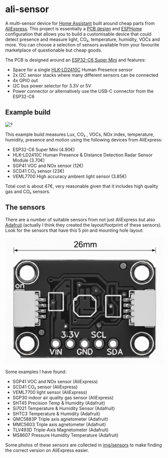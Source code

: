 # ali-sensor

A multi-sensor device for [Home Assistant](https://www.home-assistant.io/) built around cheap parts from [AliExpress](https://aliexpress.com/). This project is essentially a [PCB design](pcb) and [ESPHome](https://esphome.io/) configuration that allows you to build a customisable device that could detect presence and measure light, CO₂, temperature, humidity, VOCs and more. You can choose a selection of sensors available from your favourite marketplace of questionable but cheap goods.

The PCB is designed around an [ESP32-C6 Super Mini](https://www.espboards.dev/esp32/esp32-c6-super-mini/) and features:

- Space for a single [HLK-LD2410C](https://www.hlktech.net/index.php?id=1095) Human Presence sensor
- 2x I2C sensor stacks where many different sensors can be connected
- 4x GPIO out
- I2C bus power selector for 3.3V or 5V
- Power connector or alternatively use the USB-C connector from the ESP32-C6

## Example build

![?](img/??.png)

This example build measures Lux, CO₂ , VOCs, NOx index, temperature, humidity, presence and motion using the following devices from AliExpress:

- ESP32-C6 Super Mini (4.90€)
- HLK-LD2410C Human Presence & Distance Detection Radar Sensor Module (3.70€)
- SGP41 VOC and NOx sensor (12€)
- SCD41 CO₂ sensor (23€)
- VEML7700 High accuracy ambient light sensor (3.85€)

Total cost is about 47€, very reasonable given that it includes high quality gas and CO₂ sensors.

## The sensors

There are a number of suitable sensors from not just AliExpress but also [Adafruit](https://www.adafruit.com/) (actually I think they created the layout/footprint of these sensors). Look for the sensors that have this 5 pin and mounting hole layout:

![example-sensor](img/sensors/example-sensor.png)

Some examples I have found:

- SGP41 VOC and NOx sensor (AliExpress)
- SCD41 CO₂ sensor (AliExpress)
- VEML7700 light sensor (AliExpress)
- SGP30 indoor air quality gas sensor (AliExpress)
- SHT45 Precision Temp & Humidity (Adafruit)
- Si7021 Temperature & Humidity Sensor (Adafruit)
- SHTC3 Temperature & Humidity (Adafruit)
- QMC5883P Triple axis agnetometer (Adafruit)
- MMC5603 Triple axis agnetometer (Adafruit)
- TLV493D Triple-Axis Magnetometer (Adafruit)
- MS8607 Pressure Humidity Temperature (Adafruit)

Some photos of these sensors are collected in [img/sensors](img/sensors) to make finding the correct version on AliExpress easier.
